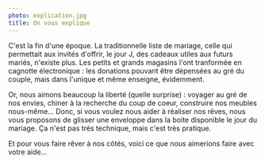 ```yaml
---
photo: explication.jpg
title: On vous explique
---
```

C'est la fin d'une époque. La traditionnelle liste de mariage, celle qui permettait aux invités d'offrir, le jour J, des cadeaux utiles aux futurs mariés, n'existe plus. Les petits et grands magasins l'ont tranformée en cagnotte électronique : les donations pouvant être dépensées au gré du couple, mais dans l'unique et même enseigne, évidemment.

Or, nous aimons beaucoup la liberté (quelle surprise) : voyager au gré de nos envies, chiner à la recherche du coup de coeur, construire nos meubles nous-même... Donc, si vous voulez nous aider à réaliser nos rêves, nous vous proposons de glisser une enveloppe dans la boite disponible le jour du mariage. Ça n'est pas très technique, mais c'est très pratique.

Et pour vous faire rêver à nos côtés, voici ce que nous aimerions faire avec votre aide...
